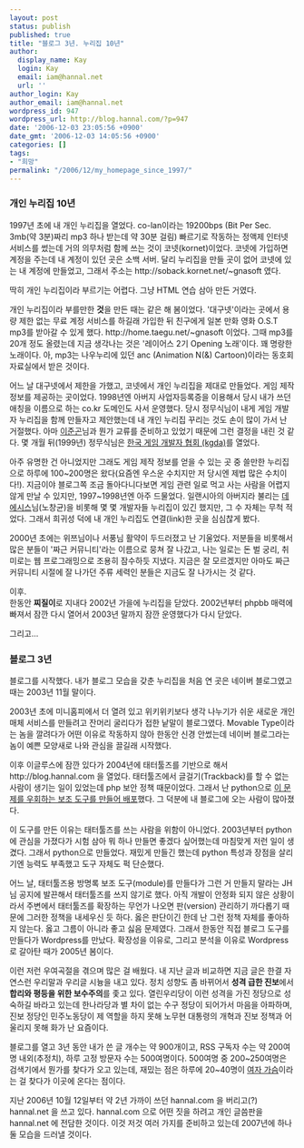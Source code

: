 ```yaml
---
layout: post
status: publish
published: true
title: "블로그 3년. 누리집 10년"
author:
  display_name: Kay
  login: Kay
  email: iam@hannal.net
  url: ''
author_login: Kay
author_email: iam@hannal.net
wordpress_id: 947
wordpress_url: http://blog.hannal.com/?p=947
date: '2006-12-03 23:05:56 +0900'
date_gmt: '2006-12-03 14:05:56 +0900'
categories: []
tags:
- "희망"
permalink: "/2006/12/my_homepage_since_1997/"
---
```

<h3>개인 누리집 10년</h3>
<p>1997년 초에 내 개인 누리집을 열었다. co-lan이라는 19200bps (Bit Per Sec. 3mb(약 3분)짜리 mp3 하나 받는데 약 30분 걸림) 빠르기로 작동하는 정액제 인터넷 서비스를 썼는데 거의 의무처럼 함께 쓰는 것이 코넷(kornet)이었다. 코넷에 가입하면 계정을 주는데 내 계정이 있던 곳은 소백 서버. 달리 누리집을 만들 곳이 없어 코넷에 있는 내 계정에 만들었고, 그래서 주소는 http://soback.kornet.net/~gnasoft 였다.</p>
<p>딱히 개인 누리집이라 부르기는 어렵다. 그냥 HTML 연습 삼아 만든 거였다.</p>
<p>개인 누리집이라 부를만한 <strong>것</strong>을 만든 때는 같은 해 봄이었다. '대구넷'이라는 곳에서 용량 제한 없는 무료 계정 서비스를 하길래 가입한 뒤 친구에게 일본 만화 영화 O.S.T mp3를 받아갈 수 있게 했다. http://home.taegu.net/~gnasoft 이었다. 그때 mp3를 20개 정도 올렸는데 지금 생각나는 것은 '레이어스 2기 Opening 노래'이다. 꽤 명랑한 노래이다. 아, mp3는 나우누리에 있던 anc (Animation N(&) Cartoon)이라는 동호회 자료실에서 받은 것이다.</p>
<p>어느 날 대구넷에서 제한을 가했고, 코넷에서 개인 누리집을 제대로 만들었다. 게임 제작 정보를 제공하는 곳이었다. 1998년엔 아버지 사업자등록증을 이용해서 당시 내가 쓰던 애칭을 이름으로 하는 co.kr 도메인도 사서 운영했다. 당시 정무식님이 내게 게임 개발자 누리집을 함께 만들자고 제안했는데 내 개인 누리집 꾸리는 것도 손이 많이 가서 난 거절했다. 아마 <a href="http://www.leechen.net">이준곤</a>님과 뭔가 교류를 준비하고 있었기 때문에 그런 결정을 내린 것 같다. 몇 개월 뒤(1999년) 정무식님은 <a href="http://www.kgda.or.kr">한국 게임 개발자 협회 (kgda)</a>를 열었다.</p>
<p>아주 유명한 건 아니었지만 그래도 게임 제작 정보를 얻을 수 있는 곳 중 쓸만한 누리집으로 하루에 100~200명은 왔다(요즘엔 우스운 수치지만 저 당시엔 제법 많은 수치이다!). 지금이야 블로그쪽 조금 돌아다니다보면 게임 관련 일로 먹고 사는 사람을 어렵지 않게 만날 수 있지만, 1997~1998년엔 아주 드물었다. 일랜시아의 아버지라 불리는 <a href="http://www.deesis.net">데에시스</a>님(노창균)을 비롯해 몇 몇 개발자들 누리집이 있긴 했지만, 그 수 자체는 무척 적었다. 그래서 희귀성 덕에 내 개인 누리집도 연결(link)한 곳을 심심찮게 봤다.</p>
<p>2000년 초에는 위쯔님이나 서풍님 활약이 두드러졌고 난 기울었다. 저분들을 비롯해서 많은 분들이 '짜근 커뮤니티'라는 이름으로 뭉쳐 잘 나갔고, 나는 일로는 돈 벌 궁리, 취미로는 웹 프로그래밍으로 조용히 잠수하듯 지냈다. 지금은 잘 모르겠지만 아마도 짜근 커뮤니티 시절에 잘 나가던 주류 세력인 분들은 지금도 잘 나가시는 것 같다.</p>
<p>이후.<br />
한동안 <strong>찌질이</strong>로 지내다 2002년 가을에 누리집을 닫았다. 2002년부터 phpbb 매력에 빠져서 잠깐 다시 열어서 2003년 말까지 잠깐 운영했다가 다시 닫았다.</p>
<p>그리고...</p>
<h3>블로그 3년</h3>
<p>블로그를 시작했다. 내가 블로그 모습을 갖춘 누리집을 처음 연 곳은 네이버 블로그였고 때는 2003년 11월 말이다.</p>
<p>2003년 초에 미니홈피에서 더 열려 있고 위키위키보다 생각 나누기가 쉬운 새로운 개인 매체 서비스를 만들려고 잔머리 굴리다가 접한 낱말이 블로그였다. Movable Type이라는 놈을 깔려다가 어떤 이유로 작동하지 않아 한동안 신경 안썼는데 네이버 블로그라는 놈이 예쁜 모양새로 나와 관심을 끌길래 시작했다.</p>
<p>이후 이글루스에 잠깐 있다가 2004년에 태터툴즈를 기반으로 해서 http://blog.hannal.com 을 열었다. 태터툴즈에서 글걸기(Trackback)를 할 수 없는 사람이 생기는 일이 있었는데 php 보안 정책 때문이었다. 그래서 난 python으로 <a href="http://blog.hannal.com/21/">이 문제를 우회하는 보조 도구를 만들어 배포</a>했다. 그 덕분에 내 블로그에 오는 사람이 많아졌다.</p>
<p>이 도구를 만든 이유는 태터툴즈를 쓰는 사람을 위함이 아니었다. 2003년부터 python에 관심을 가졌다가 시험 삼아 뭐 하나 만들면 좋겠다 싶어했는데 마침맞게 저런 일이 생겼다. 그래서 python으로 만들었다. 재밌게 만들긴 했는데 python 특성과 장점을 살리기엔 능력도 부족했고 도구 자체도 퍽 단순했다.</p>
<p>어느 날, 태터툴즈용 방명록 보조 도구(module)를 만들다가 그런 거 만들지 말라는 JH님 공지에 발끈해서 태터툴즈를 쓰지 않기로 했다. 아직 개발이 안정화 되지 않은 상황이라서 주변에서 태터툴즈를 확장하는 무언가 나오면 판(version) 관리하기 까다롭기 때문에 그러한 정책을 내세우신 듯 하다. 옳은 판단이긴 한데 난 그런 정책 자체를 좋아하지 않는다. 옳고 그름이 아니라 좋고 싫음 문제였다. 그래서 한동안 직접 블로그 도구를 만들다가 Wordpress를 만났다. 확장성을 이유로, 그리고 분석을 이유로 Wordpress로 갈아탄 때가 2005년 봄이다.</p>
<p>이런 저런 우여곡절을 겪으며 많은 걸 배웠다. 내 지난 글과 비교하면 지금 글은 한결 자연스런 우리말과 우리글 시늉을 내고 있다. 정치 성향도 좀 바뀌어서 <strong>성격 급한 진보</strong>에서 <strong>합리와 평등을 위한 보수주의</strong>를 좇고 있다. 열린우리당이 이런 성격을 가진 정당으로 성숙하길 바라고 있는데 한나라당과 별 차이 없는 수구 정당이 되어가서 마음을 아파하며, 진보 정당인 민주노동당이 제 역할을 하지 못해 노무현 대통령의 개혁과 진보 정책과 어울리지 못해 화가 난 요즘이다.</p>
<p>블로그를 열고 3년 동안 내가 쓴 글 개수는 약 900개이고, RSS 구독자 수는 약 200여명 내외(추정치), 하루 고정 방문자 수는 500여명이다. 500여명 중 200~250여명은 검색기에서 뭔가를 찾다가 오고 있는데, 재밌는 점은 하루에 20~40명이 <a href="http://blog.hannal.com/womans_breast/">여자 가슴</a>이라는 걸 찾다가 이곳에 온다는 점이다.</p>
<p>지난 2006년 10월 12일부터 약 2년 가까이 쓰던 hannal.com 을 버리고(?) hannal.net 을 쓰고 있다. hannal.com 으로 어떤 짓을 하려고 개인 글씀판을 hannal.net 에 전담한 것이다. 이것 저것 여러 가지를 준비하고 있는데 2007년에 하나 둘 모습을 드러낼 것이다.</p>
